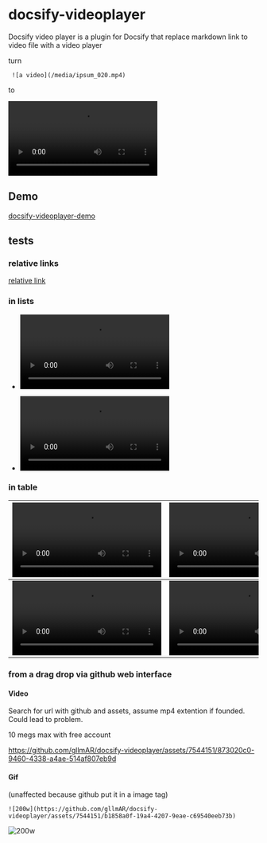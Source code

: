 # docsify-videoplayer
Docsify video player is a plugin for Docsify that replace markdown link to video file with a video player

turn 
```
 ![a video](/media/ipsum_020.mp4)
```
to 

![a video that work on docsify pages](/media/ipsum_020.mp4)


## Demo 

[docsify-videoplayer-demo](https://gllmar.github.io/docsify-videoplayer/#/)

## tests

### relative links

[relative link](./relative-link/)

### in lists

* ![a video](/media/ipsum_020.mp4)

* ![another video with relative link](media/ipsum_030.mp4)


### in table

| ![A](/media/ipsum_020.mp4) | ![B](/media/ipsum_030.mp4) |
|- | -|
| ![C](/media/ipsum_040.mp4)  | ![D](/media/ipsum_050.mp4)  |

### from a drag drop via github web interface

#### Video

Search for url with github and assets, assume mp4 extention if founded. Could lead to problem. 

10 megs max with free account

https://github.com/gllmAR/docsify-videoplayer/assets/7544151/873020c0-9460-4338-a4ae-514af807eb9d

#### Gif 
(unaffected because github put it in a image tag)

```
![200w](https://github.com/gllmAR/docsify-videoplayer/assets/7544151/b1858a0f-19a4-4207-9eae-c69540eeb73b)
```

![200w](https://github.com/gllmAR/docsify-videoplayer/assets/7544151/b1858a0f-19a4-4207-9eae-c69540eeb73b)

